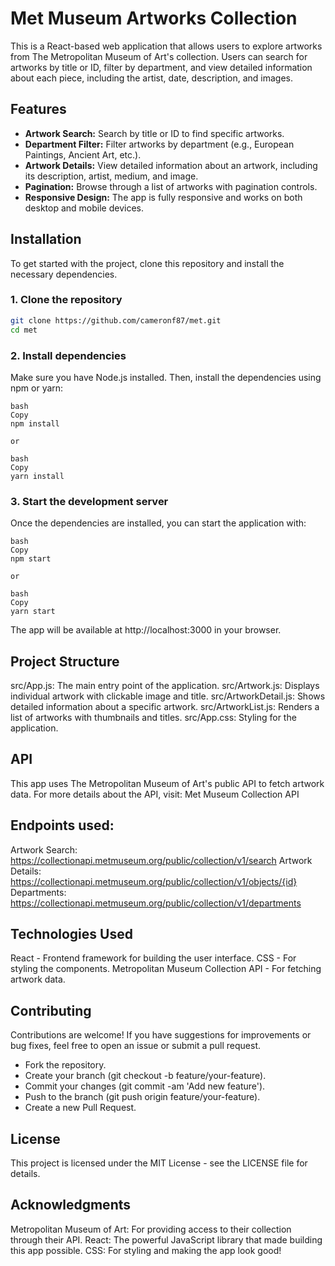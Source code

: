 # Met Museum Artworks Collection

This is a React-based web application that allows users to explore artworks from The Metropolitan Museum of Art's collection. Users can search for artworks by title or ID, filter by department, and view detailed information about each piece, including the artist, date, description, and images.

## Features

- **Artwork Search:** Search by title or ID to find specific artworks.
- **Department Filter:** Filter artworks by department (e.g., European Paintings, Ancient Art, etc.).
- **Artwork Details:** View detailed information about an artwork, including its description, artist, medium, and image.
- **Pagination:** Browse through a list of artworks with pagination controls.
- **Responsive Design:** The app is fully responsive and works on both desktop and mobile devices.

## Installation

To get started with the project, clone this repository and install the necessary dependencies.

### 1. Clone the repository

```bash
git clone https://github.com/cameronf87/met.git
cd met
````
### 2. Install dependencies
Make sure you have Node.js installed. Then, install the dependencies using npm or yarn:
```
bash
Copy
npm install

or

bash
Copy
yarn install
````
### 3. Start the development server
Once the dependencies are installed, you can start the application with:
```
bash
Copy
npm start

or

bash
Copy
yarn start
````
The app will be available at http://localhost:3000 in your browser.

## Project Structure
src/App.js: The main entry point of the application.
src/Artwork.js: Displays individual artwork with clickable image and title.
src/ArtworkDetail.js: Shows detailed information about a specific artwork.
src/ArtworkList.js: Renders a list of artworks with thumbnails and titles.
src/App.css: Styling for the application.

## API
This app uses The Metropolitan Museum of Art's public API to fetch artwork data. For more details about the API, visit: Met Museum Collection API

## Endpoints used:
Artwork Search: https://collectionapi.metmuseum.org/public/collection/v1/search
Artwork Details: https://collectionapi.metmuseum.org/public/collection/v1/objects/{id}
Departments: https://collectionapi.metmuseum.org/public/collection/v1/departments

## Technologies Used
React - Frontend framework for building the user interface.
CSS - For styling the components.
Metropolitan Museum Collection API - For fetching artwork data.

## Contributing
Contributions are welcome! If you have suggestions for improvements or bug fixes, feel free to open an issue or submit a pull request.

- Fork the repository.
- Create your branch (git checkout -b feature/your-feature).
- Commit your changes (git commit -am 'Add new feature').
- Push to the branch (git push origin feature/your-feature).
- Create a new Pull Request.

## License
This project is licensed under the MIT License - see the LICENSE file for details.

## Acknowledgments
Metropolitan Museum of Art: For providing access to their collection through their API.
React: The powerful JavaScript library that made building this app possible.
CSS: For styling and making the app look good!